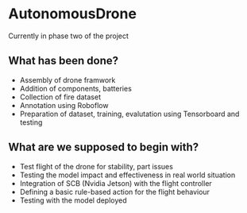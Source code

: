 # AutonomousDrone
Currently in phase two of the project

## What has been done?
- Assembly of drone framwork
- Addition of components, batteries
- Collection of fire dataset
- Annotation using Roboflow
- Preparation of dataset, training, evalutation using Tensorboard and testing

## What are we supposed to begin with?
- Test flight of the drone for stability, part issues
- Testing the model impact and effectiveness in real world situation
- Integration of SCB (Nvidia Jetson) with the flight controller
- Defining a basic rule-based action for the flight behaviour
- Testing with the model deployed
